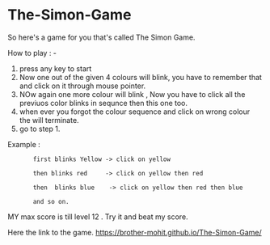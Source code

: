 # The-Simon-Game

So here's a game for you that's called The Simon Game.

How to play : -
1. press any key to start
2. Now one out of the given 4 colours will blink, you have to remember that and click on it through mouse pointer.
3. NOw again one more colour will blink , Now you have to click all the previuos color blinks in sequnce then this one too.
4. when ever you forgot the colour sequence and click on wrong colour the will terminate.
5. go to step 1.

Example :  
          
           first blinks Yellow -> click on yellow

           then blinks red     -> click on yellow then red
           
           then  blinks blue    -> click on yellow then red then blue
           
           and so on.
           
 MY max score is till level 12 . Try it and beat my score.           

Here the link to the game. https://brother-mohit.github.io/The-Simon-Game/


